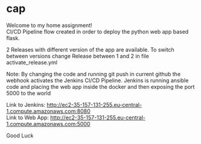 # cap

Welcome to my home assignment!<br>
CI/CD Pipeline flow created in order to deploy the python web app based flask.

2 Releases with different version of the app are available. To switch between versions change Release between 1 and 2 in file activate_release.yml<br>

Note: By changing the code and running git push in current github the webhook activates the Jenkins CI/CD Pipeline. Jenkins is running ansible code and placing the web app inside the docker and then exposing the port 5000 to the world<br>

Link to Jenkins: http://ec2-35-157-131-255.eu-central-1.compute.amazonaws.com:8080<br>
Link to Web App: http://ec2-35-157-131-255.eu-central-1.compute.amazonaws.com:5000<br>

Good Luck<br>

 